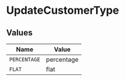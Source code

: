 # UpdateCustomerType


## Values

| Name         | Value        |
| ------------ | ------------ |
| `PERCENTAGE` | percentage   |
| `FLAT`       | flat         |